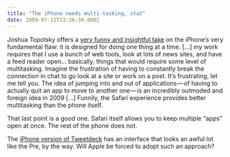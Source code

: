 ```yaml
---
title: "The iPhone needs multi-tasking, stat"
date: 2009-07-11T23:36:30.000Z
---
```


Joshua Topolsky offers a [very funny and insightful take](http://www.engadget.com/2009/07/10/editorial-taking-the-iphone-3gs-off-the-job-market/) on the iPhone’s very fundamental flaw: it is designed for doing one thing at a time.
[…] my work requires that I use a bunch of web tools, look at lots of news sites, and have a feed reader open… basically, things that would require some level of multitasking. Imagine the frustration of having to constantly break the connection in chat to go look at a site or work on a post. It’s frustrating, let me tell you. The idea of jumping into and out of applications — of having to actually quit an app to move to another one — is an incredibly outmoded and foreign idea in 2009 […] Funnily, the Safari experience provides better multitasking than the phone itself.

That last point is a good one. Safari itself allows you to keep multiple “apps” open at once. The rest of the phone does not.

The [iPhone version of Tweetdeck](http://tweetdeck.com/iphone/) has an interface that looks an awful lot like the Pre, by the way. Will Apple be forced to adopt such an approach?
